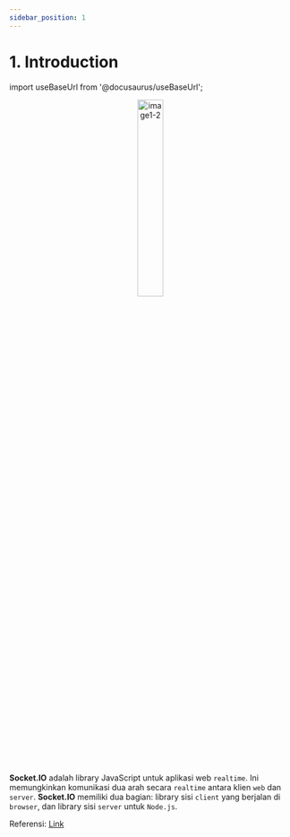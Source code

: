 ```yaml
---
sidebar_position: 1
---
```


# 1. Introduction

import useBaseUrl from '@docusaurus/useBaseUrl';

<center>
<img alt="image1-2" src="https://socket.io/images/logo.svg" style={{backgroundColor: 'white', borderRadius: 5}} width="30%"/>
</center>

<br />

**Socket.IO** adalah library JavaScript untuk aplikasi web `realtime`. Ini memungkinkan komunikasi dua arah secara `realtime` antara klien `web` dan `server`. **Socket.IO** memiliki dua bagian: library sisi `client` yang berjalan di `browser`, dan library sisi `server` untuk `Node.js`.

Referensi: [Link](https://socket.io/docs/v4/)
